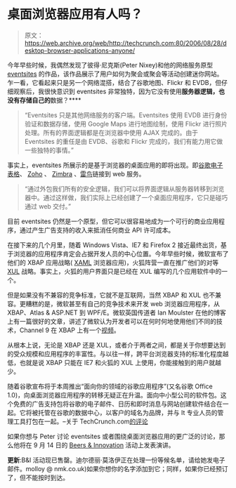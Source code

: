 # 桌面浏览器应用有人吗？

> 原文：<https://web.archive.org/web/http://techcrunch.com:80/2006/08/28/desktop-browser-applications-anyone/>

今年早些时候，我偶然发现了彼得·尼克斯(Peter Nixey)和他的网络服务原型 [eventsites](https://web.archive.org/web/20170201114427/http://www.eventsites.co.uk/) 的作品，该作品展示了用户如何为聚会或聚会等活动创建迷你网站。乍一看，它看起来只是另一个网络混搭，结合了谷歌地图、Flickr 和 EVDB，但仔细观察后，我很快意识到 eventsites 非常独特，因为它没有使用**服务器逻辑，也没有存储自己的**数据？****

> “Eventsites 只是其他网络服务的客户端。Eventsites 使用 EVDB 进行身份验证和数据存储，使用 Google Maps 进行地图绘制，使用 Flickr 进行照片处理。所有的界面逻辑都是在浏览器中使用 AJAX 完成的。由于 Eventsites 的重任是由 EVDB、谷歌和 Flickr 完成的，我们有能力用它做一些独特的事情。”

事实上，eventsites 所展示的是基于浏览器的桌面应用的即将出现。即[谷歌电子表格](https://web.archive.org/web/20170201114427/http://www.techcrunch.com/tag/Google-Spreadsheets/)、 [Zoho](https://web.archive.org/web/20170201114427/http://www.techcrunch.com/tag/Zoho/) 、 [Zimbra](https://web.archive.org/web/20170201114427/http://www.techcrunch.com/tag/Zimbra//) 、[雷鸟](https://web.archive.org/web/20170201114427/http://www.mozilla.com/thunderbird/)链接到 web 服务。

> “通过外包我们所有的安全逻辑，我们可以将界面逻辑从服务器转移到浏览器中。通过这样做，我们实际上已经创建了一个桌面应用程序，它只是碰巧通过 web 交付。”

目前 eventsites 仍然是一个原型，但它可以很容易地成为一个可行的商业应用程序，通过产生广告支持的收入来抵消任何商业 API 许可成本。

在接下来的几个月里，随着 Windows Vista、IE7 和 Firefox 2 接近最终出货，基于浏览器的应用程序肯定会占据开发人员的中心位置。今年早些时候，微软宣布了他们的 XBAP 应用战略( [XAML](https://web.archive.org/web/20170201114427/http://www.xaml.net/) 浏览器应用)，火狐阵营一直在推广他们的对等 [XUL](https://web.archive.org/web/20170201114427/http://developer.mozilla.org/en/docs/Introduction_to_XUL) 战略。事实上，火狐的用户界面只是已经在 XUL 编写的几个应用软件中的一个。

但是如果没有不兼容的竞争标准，它就不是互联网，当然 XBAP 和 XUL 也不兼容。更糟糕的是，微软甚至有自己的竞争技术来开发 web 浏览器应用程序，从 XBAP、Atlas & ASP.NET 到 WPF/E。微软英国传道者 Ian Moulster 在他的博客上有一篇很好的文章，讲述了微软认为开发者可以在何时何地使用他们不同的技术，Channel 9 在 XBAP 上有一个[视频](https://web.archive.org/web/20170201114427/http://channel9.msdn.com/Showpost.aspx?postid=216764)。

从根本上说，无论是 XBAP 还是 XUL，或者介于两者之间，都是关于你想要达到的受众规模和应用程序的丰富性。与以往一样，跨平台浏览器支持的标准化程度越低，也就是说 XBAP 只能在 IE7 和火狐的 XUL 上使用，你能接触到的用户就越少。

随着谷歌宣布将于本周推出“面向你的领域的谷歌应用程序”(又名谷歌 Office 1.0)，向桌面浏览器应用程序的转移无疑正在升温。面向中小型公司的软件包。这个免费的广告支持包将谷歌的电子邮件、日历和即时消息与网站创建软件结合在一起。它将被托管在谷歌的数据中心，以客户的域名为品牌，并与 It 专业人员的管理工具打包在一起。–关于 TechCrunch.com[的评论](https://web.archive.org/web/20170201114427/http://www.techcrunch.com/2006/08/27/google-makes-its-move-office-20/)

如果你想与 Peter 讨论 eventsites 或者围绕桌面浏览器应用的更广泛的讨论，那么他将在 9 月 14 日的 [Beers & Innovation](https://web.archive.org/web/20170201114427/http://www.nmk.co.uk/event/2006/09/14/beers-innovation-rss) 活动上发表演讲。

**更新**:B&I 活动现已售罄。迪尔德丽·莫洛伊正在处理一份等候名单，请给她发电子邮件。molloy @ nmk.co.uk)如果你想你的名字添加到它；同样，如果你已经预订了，但不能按时到达。